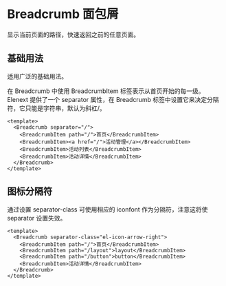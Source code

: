 # Breadcrumb 面包屑

显示当前页面的路径，快速返回之前的任意页面。

## 基础用法

适用广泛的基础用法。

在 Breadcrumb 中使用 BreadcrumbItem 标签表示从首页开始的每一级。Elenext 提供了一个 separator 属性，在 Breadcrumb 标签中设置它来决定分隔符，它只能是字符串，默认为斜杠/。

```vue demo
<template>
  <Breadcrumb separator="/">
    <BreadcrumbItem path="/">首页</BreadcrumbItem>
    <BreadcrumbItem><a href="/">活动管理</a></BreadcrumbItem>
    <BreadcrumbItem>活动列表</BreadcrumbItem>
    <BreadcrumbItem>活动详情</BreadcrumbItem>
  </Breadcrumb>
</template>
```

## 图标分隔符

通过设置 separator-class 可使用相应的 iconfont 作为分隔符，注意这将使 separator 设置失效。

```vue demo
<template>
  <Breadcrumb separator-class="el-icon-arrow-right">
    <BreadcrumbItem path="/">首页</BreadcrumbItem>
    <BreadcrumbItem path="/layout">layout</BreadcrumbItem>
    <BreadcrumbItem path="/button">button</BreadcrumbItem>
    <BreadcrumbItem>活动详情</BreadcrumbItem>
  </Breadcrumb>
</template>
```
